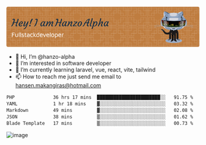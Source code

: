 ![Header](./github-header-image.png)

- 👋 Hi, I’m @hanzo-alpha
- 👀 I’m interested in software developer
- 🌱 I’m currently learning laravel, vue, react, vite, tailwind
- 📫 How to reach me just send me email to hansen.makangiras@hotmail.com 

<!---
hanzo-alpha/hanzo-alpha is a ✨ special ✨ repository because its `README.md` (this file) appears on your GitHub profile.
You can click the Preview link to take a look at your changes.
--->

<!--START_SECTION:waka-->

```txt
PHP              36 hrs 17 mins  ███████████████████████░░   91.75 %
YAML             1 hr 18 mins    ▓░░░░░░░░░░░░░░░░░░░░░░░░   03.32 %
Markdown         49 mins         ▓░░░░░░░░░░░░░░░░░░░░░░░░   02.08 %
JSON             38 mins         ▒░░░░░░░░░░░░░░░░░░░░░░░░   01.62 %
Blade Template   17 mins         ▒░░░░░░░░░░░░░░░░░░░░░░░░   00.73 %
```

<!--END_SECTION:waka-->

![image](https://github.com/hanzo-alpha/hanzo-alpha/assets/111342797/c4bd2977-6123-4017-8652-6e166259b484)

